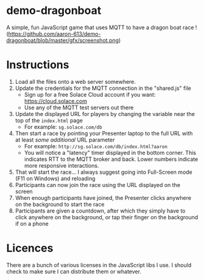 # demo-dragonboat
A simple, fun JavaScript game that uses MQTT to have a dragon boat race
!(https://github.com/aaron-613/demo-dragonboat/blob/master/gfx/screenshot.png)

# Instructions
1. Load all the files onto a web server somewhere.
1. Update the credentials for the MQTT connection in the "shared.js" file
   * Sign up for a free Solace Cloud account if you want: https://cloud.solace.com
   * Use any of the MQTT test servers out there
1. Update the displayed URL for players by changing the variable near the top of the `index.html` page
   * For example: `sg.solace.com/db`
1. Then start a race by pointing your Presenter laptop to the full URL with at least _some additional_ URL parameter
   * For example: `http://sg.solace.com/db/index.html?aaron`
   * You will notice a "latency" timer displayed in the bottom corner. This indicates RTT to the MQTT broker and back. Lower numbers indicate more responsive interactions.
1. That will start the race... I always suggest going into Full-Screen mode (F11 on Windows) and reloading
1. Participants can now join the race using the URL displayed on the screen
1. When enough participants have joined, the Presenter clicks anywhere on the background to start the race
1. Participants are given a countdown, after which they simply have to click anywhere on the background, or tap their finger on the background if on a phone

# Licences
There are a bunch of various licenses in the JavaScript libs I use.  I should check to make sure I can distribute them or whatever.

